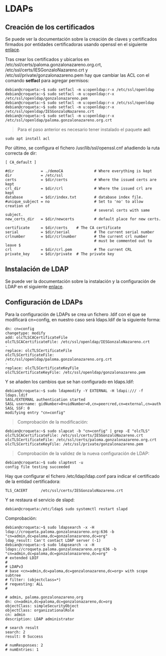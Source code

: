 # LDAPs
## Creación de los certificados
Se puede ver la documentación sobre la creación de claves y certificados firmados por entidades certificadoras usando openssl en el siguiente [enlace](https://github.com/PalomaR88/HTTPS_en_el_cloud/blob/master/Practica.md#https).

Tras crear los certificados y ubicarlos en /etc/ssl/certs/paloma.gonzalonazareno.org.crt, /etc/ssl/certs/IESGonzaloNazareno.crt y /etc/ssl/private/gonzalonazareno.pem hay que cambiar las ACL con el comando **setfacl** para agregar permisos:
~~~
debian@croqueta:~$ sudo setfacl -m u:openldap:r-x /etc/ssl/openldap
debian@croqueta:~$ sudo setfacl -m u:openldap:r-x /etc/ssl/openldap/gonzalonazareno.pem
debian@croqueta:~$ sudo setfacl -m u:openldap:r-x /etc/ssl/openldap
debian@croqueta:~$ sudo setfacl -m u:openldap:r-x /etc/ssl/openldap/IESGonzaloNazareno.crt
debian@croqueta:~$ sudo setfacl -m u:openldap:r-x /etc/ssl/openldap/paloma.gonzalonazareno.org.crt
~~~

> Para el paso anterior es necesario tener instalado el paquete **acl**:
~~~
sudo apt install acl
~~~

Por último, se configura el fichero /usr/lib/ssl/openssl.cnf añadiendo la ruta correcta de dir:
~~~
[ CA_default ]

#dir            = ./demoCA              # Where everything is kept
dir             = /etc/ssl
certs           = $dir/certs            # Where the issued certs are kept
crl_dir         = $dir/crl              # Where the issued crl are kept
database        = $dir/index.txt        # database index file.
#unique_subject = no                    # Set to 'no' to allow creation of
                                        # several certs with same subject.
new_certs_dir   = $dir/newcerts         # default place for new certs.

certificate     = $dir/certs    # The CA certificate
serial          = $dir/serial           # The current serial number
crlnumber       = $dir/crlnumber        # the current crl number
                                        # must be commented out to leave $
crl             = $dir/crl.pem          # The current CRL
private_key     = $dir/private  # The private key
~~~

## Instalación de LDAP
Se puede ver la documentación sobre la instalación y la configuración de LDAP en el siguiente [enlace](https://github.com/PalomaR88/LDAP/blob/master/Primeros_pasos_LDAP.md#primeros-pasos-en-ldap).

## Configuración de LDAPs
Para la configuración de LDAPs se crea un fichero .ldif con el que se modificará cn=config, en nuestro caso será ldaps.ldif de la siguiente forma:
~~~
dn: cn=config
changetype: modify
add: olcTLSCACertificateFile
olcTLSCACertificateFile: /etc/ssl/openldap/IESGonzaloNazareno.crt
-
replace: olcTLSCertificateFile
olcTLSCertificateFile: /etc/ssl/openldap/paloma.gonzalonazareno.org.crt
-
replace: olcTLSCertificateKeyFile
olcTLSCertificateKeyFile: /etc/ssl/openldap/gonzalonazareno.pem
~~~

Y se añaden los cambios que se han configurado en ldaps.ldif:
~~~
debian@croqueta:~$ sudo ldapmodify -Y EXTERNAL -H ldapi:/// -f ldaps.ldif
SASL/EXTERNAL authentication started
SASL username: gidNumber=0+uidNumber=0,cn=peercred,cn=external,cn=auth
SASL SSF: 0
modifying entry "cn=config"
~~~

> Comprobación de la modificación:
~~~
debian@croqueta:~$ sudo slapcat -b "cn=config" | grep -E "olcTLS"
olcTLSCACertificateFile: /etc/ssl/certs/IESGonzaloNazareno.crt
olcTLSCertificateFile: /etc/ssl/certs/paloma.gonzalonazareno.org.crt
olcTLSCertificateKeyFile: /etc/ssl/private/gonzalonazareno.pem
~~~

> Comprobación de la validez de la nueva configuración de LDAP:
~~~
debian@croqueta:~$ sudo slaptest -u
config file testing succeeded
~~~

Hay que configurar el fichero /etc/ldap/ldap.conf para indicar el certificado de la entidad certificadora:
~~~
TLS_CACERT      /etc/ssl/certs/IESGonzaloNazareno.crt
~~~

Y se restaura el servicio de slapd:
~~~
debian@croqueta:/etc/ldap$ sudo systemctl restart slapd
~~~

Comprobación:
~~~
debian@croqueta:~$ sudo ldapsearch -x -H ldap://croqueta.paloma.gonzalonazareno.org:636 -b "cn=admin,dc=paloma,dc=gonzalonazareno,dc=org"
ldap_result: Can't contact LDAP server (-1)
debian@croqueta:~$ sudo ldapsearch -x -H ldaps://croqueta.paloma.gonzalonazareno.org:636 -b "cn=admin,dc=paloma,dc=gonzalonazareno,dc=org"
# extended LDIF
#
# LDAPv3
# base <cn=admin,dc=paloma,dc=gonzalonazareno,dc=org> with scope subtree
# filter: (objectclass=*)
# requesting: ALL
#

# admin, paloma.gonzalonazareno.org
dn: cn=admin,dc=paloma,dc=gonzalonazareno,dc=org
objectClass: simpleSecurityObject
objectClass: organizationalRole
cn: admin
description: LDAP administrator

# search result
search: 2
result: 0 Success

# numResponses: 2
# numEntries: 1
~~~
